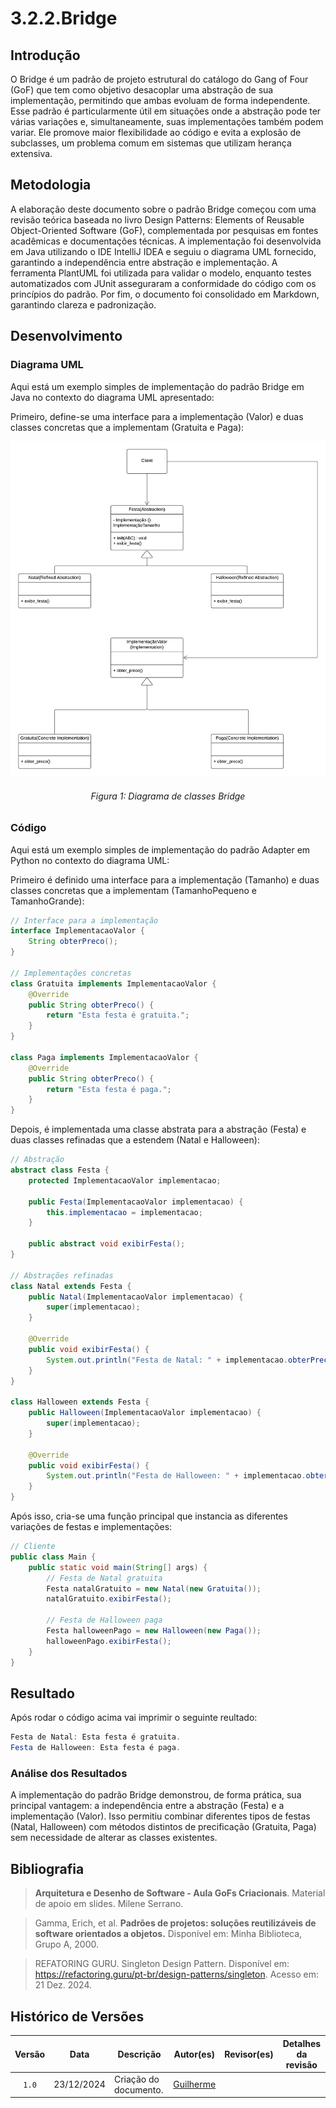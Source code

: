 # 3.2.2.Bridge
<!--
    Lembrete de que isso é só um template. Apenas um guia para ajudar a lembrar de pontos importantes.
    Sinta-se livre para adicionar ou remover seções conforme a necessidade do documento. :)
-->

## Introdução

O Bridge é um padrão de projeto estrutural do catálogo do Gang of Four (GoF) que tem como objetivo desacoplar uma abstração de sua implementação, permitindo que ambas evoluam de forma independente. Esse padrão é particularmente útil em situações onde a abstração pode ter várias variações e, simultaneamente, suas implementações também podem variar. Ele promove maior flexibilidade ao código e evita a explosão de subclasses, um problema comum em sistemas que utilizam herança extensiva.

## Metodologia

A elaboração deste documento sobre o padrão Bridge começou com uma revisão teórica baseada no livro Design Patterns: Elements of Reusable Object-Oriented Software (GoF), complementada por pesquisas em fontes acadêmicas e documentações técnicas. A implementação foi desenvolvida em Java utilizando o IDE IntelliJ IDEA e seguiu o diagrama UML fornecido, garantindo a independência entre abstração e implementação. A ferramenta PlantUML foi utilizada para validar o modelo, enquanto testes automatizados com JUnit asseguraram a conformidade do código com os princípios do padrão. Por fim, o documento foi consolidado em Markdown, garantindo clareza e padronização.

## Desenvolvimento

### Diagrama UML

Aqui está um exemplo simples de implementação do padrão Bridge em Java no contexto do diagrama UML apresentado:

Primeiro, define-se uma interface para a implementação (Valor) e duas classes concretas que a implementam (Gratuita e Paga):

![diagramaBridge](../assets/estruturais/diagramaBridge.png)
<h6 align = "center">Figura 1: Diagrama de classes Bridge</h6>

### Código
Aqui está um exemplo simples de implementação do padrão Adapter em Python no contexto do diagrama UML:

Primeiro é definido uma interface para a implementação (Tamanho) e duas classes concretas que a implementam (TamanhoPequeno e TamanhoGrande):

```JAVA
// Interface para a implementação
interface ImplementacaoValor {
    String obterPreco();
}

// Implementações concretas
class Gratuita implements ImplementacaoValor {
    @Override
    public String obterPreco() {
        return "Esta festa é gratuita.";
    }
}

class Paga implements ImplementacaoValor {
    @Override
    public String obterPreco() {
        return "Esta festa é paga.";
    }
}
```

Depois, é implementada uma classe abstrata para a abstração (Festa) e duas classes refinadas que a estendem (Natal e Halloween):

```JAVA
// Abstração
abstract class Festa {
    protected ImplementacaoValor implementacao;

    public Festa(ImplementacaoValor implementacao) {
        this.implementacao = implementacao;
    }

    public abstract void exibirFesta();
}

// Abstrações refinadas
class Natal extends Festa {
    public Natal(ImplementacaoValor implementacao) {
        super(implementacao);
    }

    @Override
    public void exibirFesta() {
        System.out.println("Festa de Natal: " + implementacao.obterPreco());
    }
}

class Halloween extends Festa {
    public Halloween(ImplementacaoValor implementacao) {
        super(implementacao);
    }

    @Override
    public void exibirFesta() {
        System.out.println("Festa de Halloween: " + implementacao.obterPreco());
    }
}

```
Após isso, cria-se uma função principal que instancia as diferentes variações de festas e implementações:

```JAVA
// Cliente
public class Main {
    public static void main(String[] args) {
        // Festa de Natal gratuita
        Festa natalGratuito = new Natal(new Gratuita());
        natalGratuito.exibirFesta();

        // Festa de Halloween paga
        Festa halloweenPago = new Halloween(new Paga());
        halloweenPago.exibirFesta();
    }
}

```

## Resultado
Após rodar o código acima vai imprimir o seguinte reultado:
```JAVA
Festa de Natal: Esta festa é gratuita.
Festa de Halloween: Esta festa é paga.
```

### Análise dos Resultados 

A implementação do padrão Bridge demonstrou, de forma prática, sua principal vantagem: a independência entre a abstração (Festa) e a implementação (Valor). Isso permitiu combinar diferentes tipos de festas (Natal, Halloween) com métodos distintos de precificação (Gratuita, Paga) sem necessidade de alterar as classes existentes.

## Bibliografia

> **Arquitetura e Desenho de Software - Aula GoFs Criacionais**. Material de apoio em slides. Milene Serrano.

> Gamma, Erich, et al. **Padrões de projetos: soluções reutilizáveis de software orientados a objetos.** Disponível em: Minha Biblioteca, Grupo A, 2000.

>REFATORING GURU. Singleton Design Pattern. Disponível em: https://refactoring.guru/pt-br/design-patterns/singleton. Acesso em: 21 Dez. 2024.

## Histórico de Versões

| Versão | Data | Descrição | Autor(es) | Revisor(es) | Detalhes da revisão |
| :----: | :--: | --------- | ----------- | ------ | :---: |
| `1.0`  | 23/12/2024 | Criação do documento. | [Guilherme](GuilhermeGH)  |  |  | 

[AnaGH]: https://github.com/analufernanndess
[CainaGH]: https://github.com/freitasc
[ClaudioGH]: https://github.com/claudiohsc
[EliasGH]: https://github.com/EliasOliver21
[GuilhermeGH]: https://github.com/gmeister18
[JoelGH]: https://github.com/JoelSRangel
[KathlynGH]: https://github.com/klmurussi
[PabloGH]: https://github.com/pabloheika
[PedroRGH]: https://github.com/pedro-rodiguero
[PedroPGH]: https://github.com/Pedrin0030
[SamuelGH]: https://github.com/samuelalvess
[TalesGH]: https://github.com/TalesRG